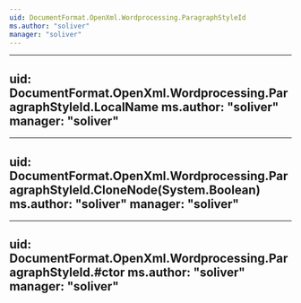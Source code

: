 ```yaml
---
uid: DocumentFormat.OpenXml.Wordprocessing.ParagraphStyleId
ms.author: "soliver"
manager: "soliver"
---
```


---
uid: DocumentFormat.OpenXml.Wordprocessing.ParagraphStyleId.LocalName
ms.author: "soliver"
manager: "soliver"
---

---
uid: DocumentFormat.OpenXml.Wordprocessing.ParagraphStyleId.CloneNode(System.Boolean)
ms.author: "soliver"
manager: "soliver"
---

---
uid: DocumentFormat.OpenXml.Wordprocessing.ParagraphStyleId.#ctor
ms.author: "soliver"
manager: "soliver"
---
